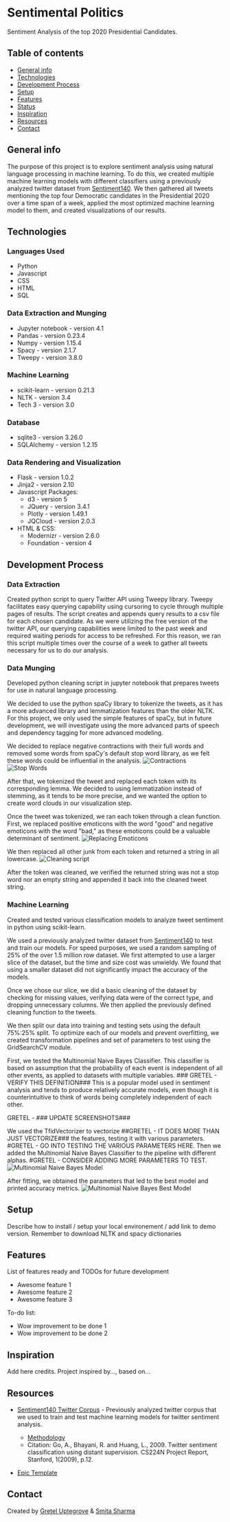 # Sentimental Politics

Sentiment Analysis of the top 2020 Presidential Candidates.

## Table of contents

* [General info](#general-info)
* [Technologies](#technologies)
* [Development Process](#development-process)
* [Setup](#setup)
* [Features](#features)
* [Status](#status)
* [Inspiration](#inspiration)
* [Resources](#resources)
* [Contact](#contact)

## General info

The purpose of this project is to explore sentiment analysis using natural language processing in machine learning. To do this, we created multiple machine learning models with different classifiers using a previously analyzed twitter dataset from [Sentiment140](http://help.sentiment140.com/for-students). We then gathered all tweets mentioning the top four Democratic candidates in the Presidential 2020 over a time span of a week, applied the most optimized machine learning model to them, and created visualizations of our results.

## Technologies

### Languages Used

* Python
* Javascript
* CSS
* HTML
* SQL

### Data Extraction and Munging

* Jupyter notebook - version 4.1
* Pandas - version 0.23.4
* Numpy - version 1.15.4
* Spacy - version 2.1.7
* Tweepy - version 3.8.0

### Machine Learning

* scikit-learn - version 0.21.3
* NLTK - version 3.4
* Tech 3 - version 3.0

### Database

* sqlite3 - version 3.26.0
* SQLAlchemy - version 1.2.15

### Data Rendering and Visualization

* Flask - version 1.0.2
* Jinja2 - version 2.10
* Javascript Packages:
  * d3 - version 5
  * JQuery - version 3.4.1
  * Plotly - version 1.49.1
  * JQCloud - version 2.0.3
* HTML & CSS:
  * Modernizr - version 2.6.0
  * Foundation - version 4

## Development Process

### Data Extraction

Created python script to query Twitter API using Tweepy library. Tweepy facilitates easy querying capability using cursoring to cycle through multiple pages of results. The script creates and appends query results to a csv file for each chosen candidate. As we were utilizing the free version of the twitter API, our querying capabilities were limited to the past week and required waiting periods for access to be refreshed. For this reason, we ran this script multiple times over the course of a week to gather all tweets necessary for us to do our analysis.

### Data Munging

Developed python cleaning script in jupyter notebook that prepares tweets for use in natural language processing.

We decided to use the python spaCy library to tokenize the tweets, as it has a more advanced library and lemmatization features than the older NLTK. For this project, we only used the simple features of spaCy, but in future development, we will investigate using the more advanced parts of speech and dependency tagging for more advanced modeling.

We decided to replace negative contractions with their full words and removed some words from spaCy's default stop word library, as we felt these words could be influential in the analysis.
![Contractions](static/images/contraction.png)
![Stop Words](static/images/stop_words.png)

After that, we tokenized the tweet and replaced each token with its corresponding lemma. We decided to using lemmatization instead of stemming, as it tends to be more precise, and we wanted the option to create word clouds in our visualization step.

Once the tweet was tokenized, we ran each token through a clean function. First, we replaced positive emoticons with the word "good" and negative emoticons with the word "bad," as these emoticons could be a valuable determinant of sentiment.
![Replacing Emoticons](static/images/emoticon.png)

We then replaced all other junk from each token and returned a string in all lowercase.
![Cleaning script](static/images/clean.png)

After the token was cleaned, we verified the returned string was not a stop word nor an empty string and appended it back into the cleaned tweet string.

### Machine Learning

Created and tested various classification models to analyze tweet sentiment in python using scikit-learn.

We used a previously analyzed twitter dataset from [Sentiment140](http://help.sentiment140.com/for-students) to test and train our models. For speed purposes, we used a random sampling of 25% of the over 1.5 million row dataset. We first attempted to use a larger slice of the dataset, but the time and size cost was unwieldy. We found that using a smaller dataset did not significantly impact the accuracy of the models.

Once we chose our slice, we did a basic cleaning of the dataset by checking for missing values, verifying data were of the correct type, and dropping unnecessary columns. We then applied the previously defined cleaning function to the tweets.

We then split our data into training and testing sets using the default 75%:25% split. To optimize each of our models and prevent overfitting, we created transformation pipelines and set of parameters to test using the GridSearchCV module.

First, we tested the Multinomial Naive Bayes Classifier. This classifier is based on assumption that the probability of each event is independent of all other events, as applied to datasets with multiple variables. ### GRETEL - VERIFY THIS DEFINITION### This is a popular model used in sentiment analysis and tends to produce relatively accurate models, even though it is counterintuitive to think of words being completely independent of each other.

GRETEL - ### UPDATE SCREENSHOTS###

We used the TfidVectorizer to vectorize ##GRETEL - IT DOES MORE THAN JUST VECTORIZE### the features, testing it with various parameters. #GRETEL - GO INTO TESTING THE VARIOUS PARAMETERS HERE. Then we added the Multinomial Naive Bayes Classifier to the pipeline with different alphas. #GRETEL - CONSIDER ADDING MORE PARAMETERS TO TEST.
![Multinomial Naive Bayes Model](static/images/MNB.png)

After fitting, we obtained the parameters that led to the best model and printed accuracy metrics.
![Multinomial Naive Bayes Best Model](static/images/MNB_best.png)

## Setup

Describe how to install / setup your local environement / add link to demo version.
Remember to download NLTK and spacy dictionaries

## Features

List of features ready and TODOs for future development

* Awesome feature 1
* Awesome feature 2
* Awesome feature 3

To-do list:

* Wow improvement to be done 1
* Wow improvement to be done 2

## Inspiration

Add here credits. Project inspired by..., based on...

## Resources

* [Sentiment140 Twitter Corpus](http://help.sentiment140.com/for-students) - Previously analyzed twitter corpus that we used to train and test machine learning models for twitter sentiment analysis.
  * [Methodology](https://cs.stanford.edu/people/alecmgo/papers/TwitterDistantSupervision09.pdf)
  * Citation: Go, A., Bhayani, R. and Huang, L., 2009. Twitter sentiment classification using distant supervision. CS224N Project Report, Stanford, 1(2009), p.12.

* [Epic Template](https://www.templatemonster.com/blog/free-zurb-foundation-templates/)

## Contact

Created by [Gretel Uptegrove](https://gretelup.github.io/) &
[Smita Sharma](https://)
